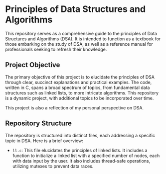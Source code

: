# Principles of Data Structures and Algorithms

This repository serves as a comprehensive guide to the principles of Data Structures and Algorithms (DSA). It is intended to function as a textbook for those embarking on the study of DSA, as well as a reference manual for professionals seeking to refresh their knowledge.

## Project Objective

The primary objective of this project is to elucidate the principles of DSA through clear, succinct explanations and practical examples. The code, written in C, spans a broad spectrum of topics, from fundamental data structures such as linked lists, to more intricate algorithms. This repository is a dynamic project, with additional topics to be incorporated over time.

This project is also a reflection of my personal perspective on DSA.

## Repository Structure

The repository is structured into distinct files, each addressing a specific topic in DSA. Here is a brief overview:

- `ll.c`: This file elucidates the principles of linked lists. It includes a function to initialize a linked list with a specified number of nodes, each with data input by the user. It also includes thread-safe operations, utilizing mutexes to prevent data races.

